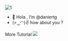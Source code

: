 ![1](https://user-images.githubusercontent.com/87335182/162678136-4810fcfe-df83-4d3a-ab77-92ee86a5d1dc.jpg)
- 👋 Hola , I’m @daniertg
- (>‿◠)✌ how about you ?

<html>
More Tutorial 
<img src="![download (1)](https://user-images.githubusercontent.com/87335182/224923747-0c1249ec-e283-40fc-b941-7a2f8e94c613.png">
<html>

